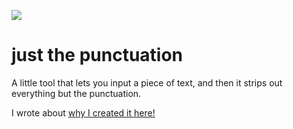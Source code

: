 ![](https://cdn.glitch.me/c381265d-c908-4814-a4fc-fc34f1936207%2Ffavicon.ico)
# just the punctuation

A little tool that lets you input a piece of text, and then it strips out everything but the punctuation.

I wrote about [why I created it here!](https://clivethompson.medium.com/what-i-learned-about-my-writing-by-seeing-only-the-punctuation-efd5334060b1)
